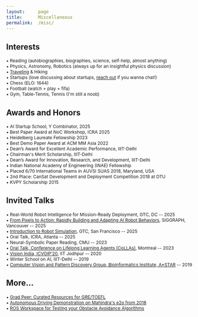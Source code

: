 ```yaml
---
layout:     page
title:      Miscellaneous
permalink:  /misc/
---
```


<style type="text/css">
    strong {
        color: #3498db;
        font-weight: 400;
    }
    blockquote {
        padding: 0px 23px;
    }
</style>

## Interests

<span style="font-size: 85%;">• Reading (autobiographies, biographies, science, self-help, almost anything)</span><br>
<span style="font-size: 85%;">• Physics, Astronomy, Robotics (always up for an insightful physics discussion)</span><br>
<span style="font-size: 85%;">• [Traveling](https://sarthak268.github.io/travel/) & Hiking</span><br>
<span style="font-size: 85%;">• Startups (love discussing about startups, [reach out](https://x.com/sarthak__bhagat) if you wanna chat!)</span><br>
<span style="font-size: 85%;">• Chess (ELO: 1644)</span><br>
<span style="font-size: 85%;">• Football (watch + play + fifa)</span><br>
<span style="font-size: 85%;">• Gym, Table-Tennis, Tennis (I'm still a noob)</span><br>

## Awards and Honors

<span style="font-size: 85%;">• AI Startup School, Y Combinator, 2025 </span><br>
<span style="font-size: 85%;">• Best Paper Award at NoC Workshop, ICRA 2025</span><br>
<span style="font-size: 85%;">• Heidelberg Laureate Fellowship 2023 </span><br>
<span style="font-size: 85%;">• Best Demo Paper Award at ACM MM Asia 2022</span><br>
<span style="font-size: 85%;">• Dean’s Award for Excellent Academic Performance, IIIT-Delhi</span><br>
<span style="font-size: 85%;">• Chairman's Merit Scholarship, IIIT-Delhi</span><br>
<span style="font-size: 85%;">• Dean’s Award for Innovation, Research, and Development, IIIT-Delhi</span><br>
<span style="font-size: 85%;">• Indian National Academy of Engineering (INAE) Fellowship</span><br>
<span style="font-size: 85%;">• Placed 6/70 International Teams in AUVSI SUAS 2018, Maryland, USA</span><br>
<span style="font-size: 85%;">• 2nd Place: CanSat Development and Deployment Competition 2018 at DTU</span><br>
<span style="font-size: 85%;">• KVPY Scholarship 2015</span><br>

## Invited Talks

<span style="font-size: 85%;">• Real-World Robot Intelligence for Mission-Ready Deployment, GTC, DC -- 2025</span><br>
<span style="font-size: 85%;">• [From Pixels to Action: Rapidly Building and Adapting AI Robot Behaviors](https://www.nvidia.com/en-us/on-demand/session/siggraph25-s13/), SIGGRAPH, Vancouver -- 2025</span><br>
<span style="font-size: 85%;">• [Introduction to Robot Simulation](https://www.nvidia.com/en-us/on-demand/session/gtc25-dlit74633/), GTC, San Francisco -- 2025</span><br>
<span style="font-size: 85%;">• Oral Talk, ICRA, Atlanta -- 2025</span><br>
<span style="font-size: 85%;">• Neural-Symbolic Paper Reading, CMU -- 2023</span><br>
<span style="font-size: 85%;">• [Oral Talk, Conference on Lifelong Learning Agents (CoLLAs)](https://lifelong-ml.cc/Conferences/2023/acceptedpapers), Montreal -- 2023</span><br>
<span style="font-size: 85%;">• [Vision India, ICVGIP’20](https://iitj.ac.in/icvgip2021/2020/visionIndia.php), IIT Jodhpur -- 2020</span><br>
<span style="font-size: 85%;">• Winter School on AI, IIIT-Delhi -- 2019</span><br>
<span style="font-size: 85%;">• [Computer Vision and Pattern Discovery Group, Bioinformatics Institute, A*STAR](https://www.a-star.edu.sg/bii/research/ciid/cvpd) -- 2019</span><br>

## More...

<span style="font-size: 85%;">• [Grad Peer: Curated Resources for GRE/TOEFL](https://gradpeer.gumroad.com/)</span><br>
<span style="font-size: 85%;">• [Autonomous Driving Demonstration on Mahindra's e2o from 2018](https://youtu.be/Oei8r27vscQ)</span><br>
<span style="font-size: 85%;">• [ROS Workspace for Testing your Obstacle Avoidance Algorithms](https://github.com/sarthak268/Obstacle_Avoidance_for_UAV)</span><br>














